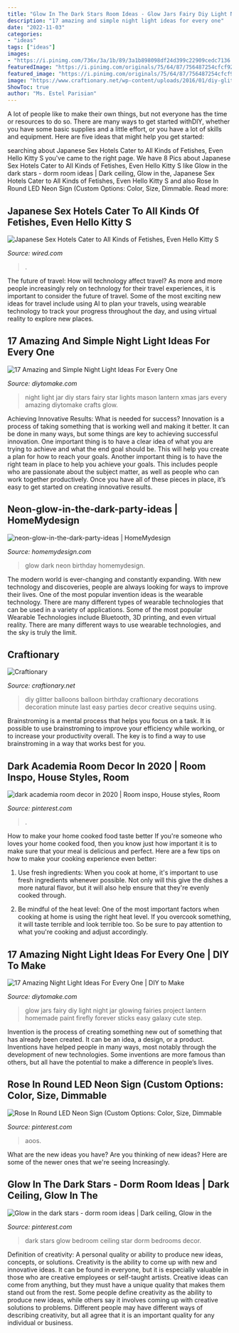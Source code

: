 ```yaml
---
title: "Glow In The Dark Stars Room Ideas - Glow Jars Fairy Diy Light Night Jar Glowing Fairies Project Lantern Homemade Paint Firefly Forever Sticks Easy Galaxy Cute Step"
description: "17 amazing and simple night light ideas for every one"
date: "2022-11-03"
categories:
- "ideas"
tags: ["ideas"]
images:
- "https://i.pinimg.com/736x/3a/1b/89/3a1b898098df24d399c22909cedc7136.jpg"
featuredImage: "https://i.pinimg.com/originals/75/64/87/756487254cfcf92def51cd3ad5a2bccf.jpg"
featured_image: "https://i.pinimg.com/originals/75/64/87/756487254cfcf92def51cd3ad5a2bccf.jpg"
image: "https://www.craftionary.net/wp-content/uploads/2016/01/diy-glitter-balloons-628x1024.jpg"
ShowToc: true
author: "Ms. Estel Parisian"
---
```



A lot of people like to make their own things, but not everyone has the time or resources to do so. There are many ways to get started withDIY, whether you have some basic supplies and a little effort, or you have a lot of skills and equipment. Here are five ideas that might help you get started: 

	

		
searching about Japanese Sex Hotels Cater to All Kinds of Fetishes, Even Hello Kitty S you've came to the right page. We have 8 Pics about Japanese Sex Hotels Cater to All Kinds of Fetishes, Even Hello Kitty S like Glow in the dark stars - dorm room ideas | Dark ceiling, Glow in the, Japanese Sex Hotels Cater to All Kinds of Fetishes, Even Hello Kitty S and also Rose In Round LED Neon Sign (Custom Options: Color, Size, Dimmable. Read more:
		
    
## Japanese Sex Hotels Cater To All Kinds Of Fetishes, Even Hello Kitty S

<img loading=lazy src="https://media.wired.com/photos/593282a044db296121d6bac2/191:100/pass/MK-Caged-Bed-2.jpg" onerror="this.onerror=null;this.src='https://tse3.mm.bing.net/th?id=OIP.2v0dezW7EYCYK3Uj6-onaAHaD4&amp;pid=15.1';" alt="Japanese Sex Hotels Cater to All Kinds of Fetishes, Even Hello Kitty S">

_Source: wired.com_

>. 

	

The future of travel: How will technology affect travel?
As more and more people increasingly rely on technology for their travel experiences, it is important to consider the future of travel. Some of the most exciting new ideas for travel include using AI to plan your travels, using wearable technology to track your progress throughout the day, and using virtual reality to explore new places.

    
## 17 Amazing And Simple Night Light Ideas For Every One

<img loading=lazy src="https://www.diytomake.com/wp-content/uploads/2017/02/Beautiful-Mason-Jar-Night-Light.jpg" onerror="this.onerror=null;this.src='https://tse4.mm.bing.net/th?id=OIP.oaRlq5bjTb-B8RNZ6mNFoAHaEK&amp;pid=15.1';" alt="17 Amazing and Simple Night Light Ideas For Every One">

_Source: diytomake.com_

>night light jar diy stars fairy star lights mason lantern xmas jars every amazing diytomake crafts glow. 

	

Achieving Innovative Results: What is needed for success?
Innovation is a process of taking something that is working well and making it better. It can be done in many ways, but some things are key to achieving successful innovation. One important thing is to have a clear idea of what you are trying to achieve and what the end goal should be. This will help you create a plan for how to reach your goals. Another important thing is to have the right team in place to help you achieve your goals. This includes people who are passionate about the subject matter, as well as people who can work together productively. Once you have all of these pieces in place, it’s easy to get started on creating innovative results.

    
## Neon-glow-in-the-dark-party-ideas | HomeMydesign

<img loading=lazy src="https://homemydesign.com/wp-content/uploads/2015/11/neon-glow-in-the-dark-party-ideas.jpg" onerror="this.onerror=null;this.src='https://tse3.mm.bing.net/th?id=OIP.qBEUJTas9tEi29L8M3oPAQHaMa&amp;pid=15.1';" alt="neon-glow-in-the-dark-party-ideas | HomeMydesign">

_Source: homemydesign.com_

>glow dark neon birthday homemydesign. 

	

The modern world is ever-changing and constantly expanding. With new technology and discoveries, people are always looking for ways to improve their lives. One of the most popular invention ideas is the wearable technology. There are many different types of wearable technologies that can be used in a variety of applications. Some of the most popular Wearable Technologies include Bluetooth, 3D printing, and even virtual reality. There are many different ways to use wearable technologies, and the sky is truly the limit.

    
## Craftionary

<img loading=lazy src="https://www.craftionary.net/wp-content/uploads/2016/01/diy-glitter-balloons-628x1024.jpg" onerror="this.onerror=null;this.src='https://tse1.mm.bing.net/th?id=OIP.VdRjYn5FDxccckUtHsKxngHaME&amp;pid=15.1';" alt="Craftionary">

_Source: craftionary.net_

>diy glitter balloons balloon birthday craftionary decorations decoration minute last easy parties decor creative sequins using. 

	

Brainstroming is a mental process that helps you focus on a task. It is possible to use brainstroming to improve your efficiency while working, or to increase your productivity overall. The key is to find a way to use brainstroming in a way that works best for you.

    
## Dark Academia Room Decor In 2020 | Room Inspo, House Styles, Room

<img loading=lazy src="https://i.pinimg.com/originals/75/64/87/756487254cfcf92def51cd3ad5a2bccf.jpg" onerror="this.onerror=null;this.src='https://tse3.mm.bing.net/th?id=OIP.okCL6Tm-xvxKeeEKZZq7rQHaJ4&amp;pid=15.1';" alt="dark academia room decor in 2020 | Room inspo, House styles, Room">

_Source: pinterest.com_

>. 

	

How to make your home cooked food taste better
If you're someone who loves your home cooked food, then you know just how important it is to make sure that your meal is delicious and perfect. Here are a few tips on how to make your cooking experience even better: 
1. Use fresh ingredients: When you cook at home, it's important to use fresh ingredients whenever possible. Not only will this give the dishes a more natural flavor, but it will also help ensure that they're evenly cooked through.

2. Be mindful of the heat level: One of the most important factors when cooking at home is using the right heat level. If you overcook something, it will taste terrible and look terrible too. So be sure to pay attention to what you're cooking and adjust accordingly.


    
## 17 Amazing Night Light Ideas For Every One | DIY To Make

<img loading=lazy src="http://www.diytomake.com/wp-content/uploads/2017/02/Fairy-Glow-Jars-Night-Light.jpg" onerror="this.onerror=null;this.src='https://tse3.mm.bing.net/th?id=OIP.XX1iADkNXSqfi7TjfinlmQHaEA&amp;pid=15.1';" alt="17 Amazing Night Light Ideas For Every One | DIY to Make">

_Source: diytomake.com_

>glow jars fairy diy light night jar glowing fairies project lantern homemade paint firefly forever sticks easy galaxy cute step. 

	

Invention is the process of creating something new out of something that has already been created. It can be an idea, a design, or a product. Inventions have helped people in many ways, most notably through the development of new technologies. Some inventions are more famous than others, but all have the potential to make a difference in people’s lives.

    
## Rose In Round LED Neon Sign (Custom Options: Color, Size, Dimmable

<img loading=lazy src="https://i.pinimg.com/736x/dc/a5/0f/dca50f44123e564a33c5e3d7d9e40d4b.jpg" onerror="this.onerror=null;this.src='https://tse2.mm.bing.net/th?id=OIP.HRTeSToZodAj8G7TuMdpqAHaHa&amp;pid=15.1';" alt="Rose In Round LED Neon Sign (Custom Options: Color, Size, Dimmable">

_Source: pinterest.com_

>aoos. 

	

What are the new ideas you have?
Are you thinking of new ideas? Here are some of the newer ones that we're seeing Increasingly.

    
## Glow In The Dark Stars - Dorm Room Ideas | Dark Ceiling, Glow In The

<img loading=lazy src="https://i.pinimg.com/736x/3a/1b/89/3a1b898098df24d399c22909cedc7136.jpg" onerror="this.onerror=null;this.src='https://tse3.mm.bing.net/th?id=OIP.E_tLm-3x4DppUf6tT18dsAHaGM&amp;pid=15.1';" alt="Glow in the dark stars - dorm room ideas | Dark ceiling, Glow in the">

_Source: pinterest.com_

>dark stars glow bedroom ceiling star dorm bedrooms decor. 

	

Definition of creativity: A personal quality or ability to produce new ideas, concepts, or solutions.
Creativity is the ability to come up with new and innovative ideas. It can be found in everyone, but it is especially valuable in those who are creative employees or self-taught artists. Creative ideas can come from anything, but they must have a unique quality that makes them stand out from the rest. Some people define creativity as the ability to produce new ideas, while others say it involves coming up with creative solutions to problems. Different people may have different ways of describing creativity, but all agree that it is an important quality for any individual or business.

